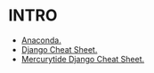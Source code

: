 <div>
<h1>INTRO</h1>

- [Anaconda.](https://github.com/Nouvellie/ubuntu/blob/ubuntu/contents/anaconda.md)
- [Django Cheat Sheet.](https://github.com/Nouvellie/ubuntu/blob/ubuntu/contents/cron.md)
- [Mercurytide Django Cheat Sheet.](https://github.com/Nouvellie/ubuntu/blob/ubuntu/contents/database.md)

</div>